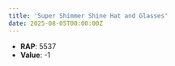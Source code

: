 ```yaml
---
title: 'Super Shimmer Shine Hat and Glasses'
date: 2025-08-05T00:00:00Z
---
```

- **RAP**: 5537
- **Value**: -1
